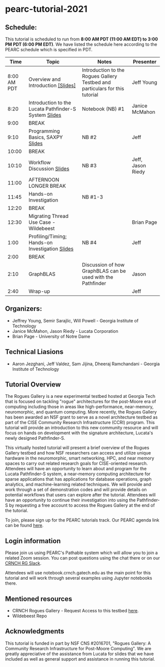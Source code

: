 # pearc-tutorial-2021

<!--## https://github.com/crnch-rg/pearc-tutorial-2021/-->

## Schedule:

This tutorial is scheduled to run from **8:00 AM PDT (11:00 AM EDT) to 3:00 PM PDT (6:00 PM EDT)**. We have listed the schedule here according to the PEARC schedule which is specified in PDT.

| Time | Topic | Notes | Presenter | 
| ------------- | -------------| -------------|-------------|
| 8:00 AM PDT  | Overview and Introduction [[Slides]](https://github.com/gt-crnch-rg/pearc-tutorial-2021/blob/main/slides/01_crnch_rogues_gallery_tutorial_intro.pdf) | Introduction to the Rogues Gallery Testbed and particulars for this tutorial  | Jeff Young |
| 8:20 | Introduction to the Lucata Pathfinder-S System [Slides](https://github.com/gt-crnch-rg/pearc-tutorial-2021/blob/main/slides/lucata_tutorial/00_Lucata_Pathfinder_Tutorial_Overview.pdf) | Notebook (NB) #1 | Janice McMahon |  
| 9:00  | BREAK | | |  
| 9:10 | Programming Basics, SAXPY [Slides](https://github.com/gt-crnch-rg/pearc-tutorial-2021/blob/main/slides/lucata_tutorial/01_Lucata_Pathfinder_Tutorial_Basics.pdf) | NB #2  | Jeff |  
| 10:00  | BREAK | | |  
| 10:10 | Workflow Discussion [Slides](https://github.com/gt-crnch-rg/pearc-tutorial-2021/blob/main/slides/lucata_tutorial/02_Lucata_Pathfinder_Tutorial_Workflow.pdf) |  NB #3  | Jeff, Jason Riedy |  
| 11:00 | AFTERNOON LONGER BREAK   |   |  |  
| 11:45 | Hands-on Investigation  | NB #1-3 |  |  
| 12:20 | BREAK |  |  |  
| 12:30 | Migrating Thread Use Case - Wildebeest |   | Brian Page |  
| 1:00 | Profiling/Timing; Hands-on Investigation [Slides](https://github.com/gt-crnch-rg/pearc-tutorial-2021/blob/main/slides/lucata_tutorial/03_Lucata_Pathfinder_Tutorial_Performance_Profiling.pdf) | NB #4  | Jeff |  
| 2:00 | BREAK  |   |  |  
| 2:10 | GraphBLAS  | Discussion of how GraphBLAS can be used with the Pathfinder  | Jason |  
| 2:40 | Wrap-up   |   | Jeff  |  

## Organizers:

* Jeffrey Young, Semir Sarajlic, Will Powell - Georgia Institute of Technology
* Janice McMahon, Jason Riedy - Lucata Corporation
* Brian Page - University of Notre Dame

## Technical Liasions
* Aaron Jezghani, Jeff Valdez, Sam Jijina, Dheeraj Ramchandani - Georgia Institute of Technology

## Tutorial Overview
The Rogues Gallery is a new experimental testbed hosted at Georgia Tech that is focused on tackling "rogue" architectures for the post-Moore era of computing including those in areas like high-performance, near-memory, neuromorphic, and quantum computing. More recently, the Rogues Gallery has been awarded an NSF grant to serve as a novel architecture testbed as part of the CISE Community Research Infrastructure (CCRI) program. This tutorial will provide an introduction to this new community resource and will focus on hands on development with the signature architecture, Lucata's newly designed Pathfinder-S.

This virtually hosted tutorial will present a brief overview of the Rogues Gallery testbed and how NSF researchers can access and utilize unique hardware in the neuromorphic, smart networking, HPC, and near memory spaces to carry out related research goals for CISE-oriented research. Attendees will have an opportunity to learn about and program for the Lucata Pathfinder-S system, a near-memory computing architecture for sparse applications that has applications for database operations, graph analytics, and machine-learning related techniques. We will provide and work through a set of demonstration codes and will provide details on potential workflows that users can explore after the tutorial. Attendees will have an opportunity to continue their investigation into using the Pathfinder-S by requesting a free account to access the Rogues Gallery at the end of the tutorial.

To join, please sign up for the PEARC tutorials track. Our PEARC agenda link can be found [here](https://sched.co/kLmR).

 
## Login information
Please join us using PEARC's Pathable system which will allow you to join a related Zoom session. You can post questions using the chat there or on our [CRNCH RG Slack](https://join.slack.com/t/gt-crnch-rg/shared_invite/zt-thaxo3ds-zyb26ZW~IjACwgE_dN7MBA).

Attendees will use notebook.crnch.gatech.edu as the main point for this tutorial and will work through several examples using Jupyter notebooks there.

## Mentioned resources
* CRNCH Rogues Gallery - Request Access to this testbed [here](http://crnch.gatech.edu/request-rogues-access).
* Wildebeest Repo

## Acknowledgments
This tutorial is funded in part by NSF CNS #2016701, "Rogues Gallery: A Community Research Infrastructure for Post-Moore Computing". We are greatly appreciative of the assistance from Lucata for slides that we have included as well as general support and assistance in running this tutorial.
